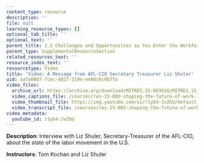 ```yaml
---
content_type: resource
description: ''
file: null
learning_resource_types: []
optional_tab_title: ''
optional_text: ''
parent_title: 1.2 Challenges and Opportunities as You Enter the Workforce
parent_type: SupplementalResourceSection
related_resources_text: ''
resource_index_text: ''
resourcetype: Video
title: 'Video: A Message from AFL-CIO Secretary Treasurer Liz Shuler'
uid: aa7a0087-fcec-d027-219e-ee9dc6c9b7fa
video_files:
  archive_url: https://archive.org/download/MITRES.15-003S16/MITRES_15_003S16_1-2-3_360p.mp4
  video_captions_file: /courses/res-15-003-shaping-the-future-of-work-15-662x-spring-2016/989283a28b46530794128849466b883e_r1yb4-JvZhU.vtt
  video_thumbnail_file: https://img.youtube.com/vi/r1yb4-JvZhU/default.jpg
  video_transcript_file: /courses/res-15-003-shaping-the-future-of-work-15-662x-spring-2016/dc40498d3db7e4e6857d484b0a13dc16_r1yb4-JvZhU.pdf
video_metadata:
  youtube_id: r1yb4-JvZhU
---
```


**Description**: Interview with Liz Shuler, Secretary-Treasurer of the AFL-CIO, about the state of the labor movement in the U.S.

**Instructors**: Tom Kochan and Liz Shuler
